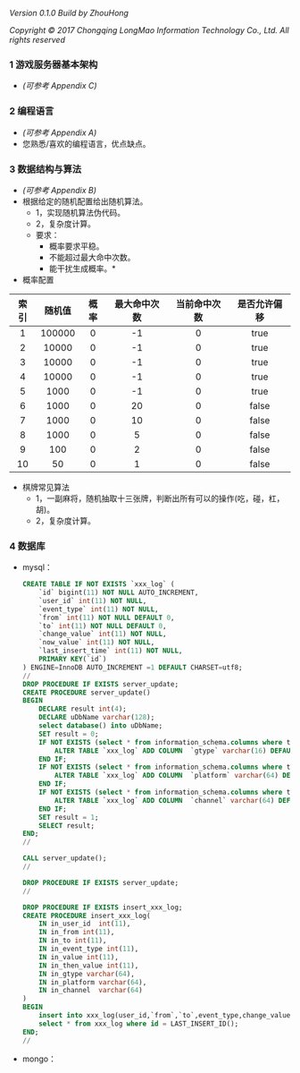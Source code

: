 *Version 0.1.0*
*Build by ZhouHong*

*Copyright © 2017 Chongqing LongMao Information Technology Co., Ltd. All rights reserved*

### 1 游戏服务器基本架构

* *(可参考 Appendix C)*

### 2 编程语言

* *(可参考 Appendix A)*
* 您熟悉/喜欢的编程语言，优点缺点。

### 3 数据结构与算法

* *(可参考 Appendix B)*
* 根据给定的随机配置给出随机算法。
	* 1，实现随机算法伪代码。
	* 2，复杂度计算。
	* 要求：
		* 概率要求平稳。
		* 不能超过最大命中次数。
		* 能干扰生成概率。*
* 概率配置

| 索引 | 随机值 | 概率 | 最大命中次数 | 当前命中次数 | 是否允许偏移|
|:---------:|:---------:|:--------:|:---------:|:---------:|:---------:|
|1|100000|0|-1|0|true|
|2|10000|0|-1|0|true|
|3|10000|0|-1|0|true|
|4|10000|0|-1|0|true|
|5|1000|0|-1|0|true|
|6|1000|0|20|0|false|
|7|1000|0|10|0|false|
|8|1000|0|5|0|false|
|9|100|0|2|0|false|
|10|50|0|1|0|false|

* 棋牌常见算法
	* 1，一副麻将，随机抽取十三张牌，判断出所有可以的操作(吃，碰，杠，胡)。
	* 2，复杂度计算。

### 4 数据库

* mysql：

	``` sql
	CREATE TABLE IF NOT EXISTS `xxx_log` (
		`id` bigint(11) NOT NULL AUTO_INCREMENT,
		`user_id` int(11) NOT NULL,
		`event_type` int(11) NOT NULL,
		`from` int(11) NOT NULL DEFAULT 0,
		`to` int(11) NOT NULL DEFAULT 0,
		`change_value` int(11) NOT NULL,
		`now_value` int(11) NOT NULL,
		`last_insert_time` int(11) NOT NULL,
		PRIMARY KEY(`id`)
	) ENGINE=InnoDB AUTO_INCREMENT =1 DEFAULT CHARSET=utf8;
	//
	DROP PROCEDURE IF EXISTS server_update;
	CREATE PROCEDURE server_update()
	BEGIN
		DECLARE result int(4);
		DECLARE uDbName varchar(128);
		select database() into uDbName;
		SET result = 0;
		IF NOT EXISTS (select * from information_schema.columns where table_schema = uDbName and table_name = 'ingot_log' and column_name = 'gtype') THEN
			ALTER TABLE `xxx_log` ADD COLUMN  `gtype` varchar(16) DEFAULT '' AFTER `last_insert_time`;
		END IF;
		IF NOT EXISTS (select * from information_schema.columns where table_schema = uDbName and table_name = 'ingot_log' and column_name = 'platform') THEN
			ALTER TABLE `xxx_log` ADD COLUMN  `platform` varchar(64) DEFAULT '' AFTER `gtype`;
		END IF;
		IF NOT EXISTS (select * from information_schema.columns where table_schema = uDbName and table_name = 'ingot_log' and column_name = 'channel') THEN
			ALTER TABLE `xxx_log` ADD COLUMN  `channel` varchar(64) DEFAULT '' AFTER `platform`;
		END IF;
		SET result = 1;
		SELECT result;
	END;
	//

	CALL server_update();
	//

	DROP PROCEDURE IF EXISTS server_update;
	//

	DROP PROCEDURE IF EXISTS insert_xxx_log;
	CREATE PROCEDURE insert_xxx_log(
		IN in_user_id  int(11),
		IN in_from int(11),
		IN in_to int(11),
		IN in_event_type int(11),
		IN in_value int(11),
		IN in_then_value int(11),
		IN in_gtype varchar(64),
		IN in_platform varchar(64),
		IN in_channel  varchar(64)
	)
	BEGIN
		insert into xxx_log(user_id,`from`,`to`,event_type,change_value,now_value,last_insert_time,gtype,platform,channel) values(in_user_id,in_from,in_to,in_event_type,in_value,in_then_value,unix_timestamp(now()),in_gtype,in_platform,in_channel);
		select * from xxx_log where id = LAST_INSERT_ID();
	END;
	//
	```

* mongo：

	``` shell
	```
